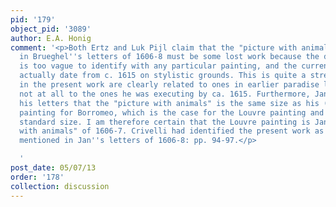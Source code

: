 ```yaml
---
pid: '179'
object_pid: '3089'
author: E.A. Honig
comment: '<p>Both Ertz and Luk Pijl claim that the "picture with animals" mentioned
  in Brueghel''s letters of 1606-8 must be some lost work because the description
  is too vague to identify with any particular painting, and the current work must
  actually date from c. 1615 on stylistic grounds. This is quite a stretch: the animals
  in the present work are clearly related to ones in earlier paradise landscapes and
  not at all to the ones he was executing by ca. 1615. Furthermore, Jan stresses in
  his letters that the "picture with animals" is the same size as his (first) flower
  painting for Borromeo, which is the case for the Louvre painting and is not Jan''s
  standard size. I am therefore certain that the Louvre painting is Jan''s "picture
  with animals" of 1606-7. Crivelli had identified the present work as being the one
  mentioned in Jan''s letters of 1606-8: pp. 94-97.</p>

  '
post_date: 05/07/13
order: '178'
collection: discussion
---
```

